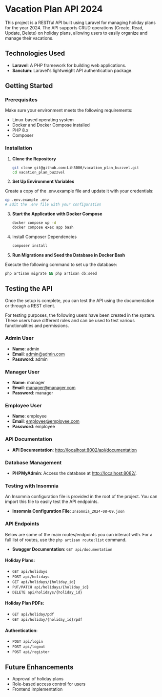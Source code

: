 # Vacation Plan API 2024

This project is a RESTful API built using Laravel for managing holiday plans for the year 2024. The API supports CRUD operations (Create, Read, Update, Delete) on holiday plans, allowing users to easily organize and manage their vacations.

## Technologies Used

- **Laravel**: A PHP framework for building web applications.
- **Sanctum**: Laravel's lightweight API authentication package.

## Getting Started

### Prerequisites

Make sure your environment meets the following requirements:

- Linux-based operating system
- Docker and Docker Compose installed
- PHP 8.x
- Composer

### Installation

1. **Clone the Repository**

   ```bash
   git clone git@github.com:Lih3006/vacation_plan_buzzvel.git
   cd vacation_plan_buzzvel
   
2. **Set Up Environment Variables**
   
Create a copy of the .env.example file and update it with your credentials:

```bash
cp .env.example .env
# Edit the .env file with your configuration
```

3. **Start the Application with Docker Compose**

    ```bash
    docker compose up -d
    docker compose exec app bash
    ```
4. Install Composer Dependencies
    ```bash
    composer install
    ```
5. **Run Migrations and Seed the Database in Docker Bash**

Execute the following command to set up the database:

```bash
php artisan migrate && php artisan db:seed
```

## Testing the API

Once the setup is complete, you can test the API using the documentation or through a REST client.

For testing purposes, the following users have been created in the system. These users have different roles and can be used to test various functionalities and permissions.

### Admin User
- **Name**: admin
- **Email**: admin@admin.com
- **Password**: admin


### Manager User
- **Name**: manager
- **Email**: manager@manager.com
- **Password**: manager


### Employee User
- **Name**: employee
- **Email**: employee@employee.com
- **Password**: employee

### API Documentation
- **API Documentation**: [http://localhost:8002/api/documentation](http://localhost:8002/api/documentation)

### Database Management
- **PHPMyAdmin**: Access the database at [http://localhost:8082/](http://localhost:8082/).

### Testing with Insomnia
An Insomnia configuration file is provided in the root of the project. You can import this file to easily test the API endpoints.

- **Insomnia Configuration File**: `Insomnia_2024-08-09.json`

### API Endpoints

Below are some of the main routes/endpoints you can interact with. For a full list of routes, use the `php artisan route:list` command.

- **Swagger Documentation**: `GET api/documentation`

#### Holiday Plans:
- `GET api/holidays`
- `POST api/holidays`
- `GET api/holidays/{holiday_id}`
- `PUT/PATCH api/holidays/{holiday_id}`
- `DELETE api/holidays/{holiday_id}`

#### Holiday Plan PDFs:
- `GET api/holiday/pdf`
- `GET api/holiday/{holiday_id}/pdf`

#### Authentication:
- `POST api/login`
- `POST api/logout`
- `POST api/register`

## Future Enhancements
- Approval of holiday plans
- Role-based access control for users
- Frontend implementation



